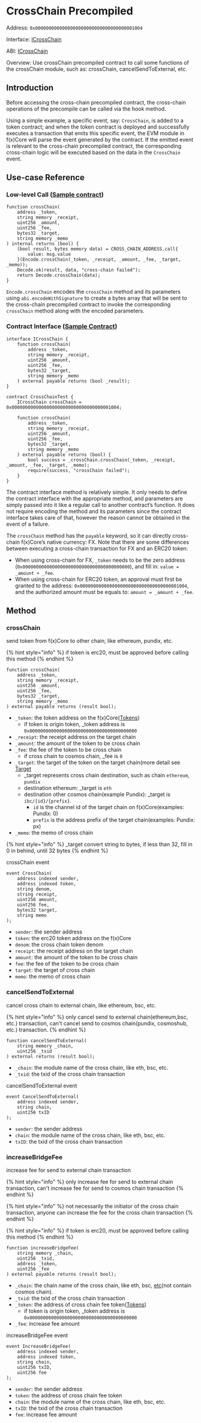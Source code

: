 # CrossChain Precompiled

Address: `0x0000000000000000000000000000000000001004`

Interface: [ICrossChain](https://github.com/FunctionX/fx-core/blob/main/solidity/contracts/crosschain/ICrossChain.sol)

ABI: [ICrossChain](https://github.com/FunctionX/fx-core/blob/bf74d4a73e3478b03122fe8ddc4c447cb7017634/contract/ICrossChain.go#LL34C11-L34C11)

Overview: Use crossChain precompiled contract to call some functions of the crossChain module, such as: crossChain, cancelSendToExternal, etc.

## Introduction

Before accessing the cross-chain precompiled contract, the cross-chain operations of the precompile can be called via the hook method.

Using a simple example, a specific event, say: `CrossChain`, is added to a token contract; and when the token contract is deployed and successfully executes a transaction that emits this specific event, the EVM module in f(x)Core will parse the event generated by the contract. If the emitted event is relevant to the cross-chain precompiled contract, the corresponding cross-chain logic will be executed based on the data in the `CrossChain` event.

## Use-case Reference

### Low-level Call ([Sample contract](https://github.com/FunctionX/fx-core/blob/main/solidity/contracts/crosschain/CrossChainCall.sol))

```solidity
function crossChain(
    address _token,
    string memory _receipt,
    uint256 _amount,
    uint256 _fee,
    bytes32 _target,
    string memory _memo
) internal returns (bool) {
    (bool result, bytes memory data) = CROSS_CHAIN_ADDRESS.call{
        value: msg.value
    }(Encode.crossChain(_token, _receipt, _amount, _fee, _target, _memo));
    Decode.ok(result, data, "cross-chain failed");
    return Decode.crossChain(data);
}
```

`Encode.crossChain` encodes the `crossChain` method and its parameters using `abi.encodeWithSignature` to create a bytes array that will be sent to the cross-chain precompiled contract to invoke the corresponding `crossChain` method along with the encoded parameters.

### Contract Interface ([Sample Contract](https://github.com/FunctionX/fx-core/blob/main/solidity/contracts/crosschain/ICrossChain.sol))

```solidity
interface ICrossChain {
    function crossChain(
        address _token,
        string memory _receipt,
        uint256 _amount,
        uint256 _fee,
        bytes32 _target,
        string memory _memo
    ) external payable returns (bool _result);
}

contract CrossChainTest {
    ICrossChain crossChain = 0x0000000000000000000000000000000000001004;

    function crossChain(
        address _token,
        string memory _receipt,
        uint256 _amount,
        uint256 _fee,
        bytes32 _target,
        string memory _memo
    ) external payable returns (bool) {
        bool success = _crossChain.crossChain(_token, _receipt, _amount, _fee, _target, _memo);
        require(success, "crossChain failed");
    }
}
```

The contract interface method is relatively simple. It only needs to define the contract interface with the appropriate method, and parameters are simply passed into it like a regular call to another contract’s function. It does not require encoding the method and its parameters since the contract interface takes care of that, however the reason cannot be obtained in the event of a failure.

The `crossChain` method has the `payable` keyword, so it can directly cross-chain f(x)Core’s native currency: FX. Note that there are some differences between executing a cross-chain transaction for FX and an ERC20 token:

* When using cross-chain for FX, `_token` needs to be the zero address (`0x0000000000000000000000000000000000000000`), and fill in: `value = _amount + _fee`.
* When using cross-chain for ERC20 token, an approval must first be granted to the address: `0x0000000000000000000000000000000000001004`, and the authorized amount must be equals to: `amount = _amount + _fee`.

## Method

### crossChain

send token from f(x)Core to other chain, like ethereum, pundix, etc.

{% hint style="info" %}
if token is erc20, must be approved before calling this method
{% endhint %}

```solidity
function crossChain(
    address _token,
    string memory _receipt,
    uint256 _amount,
    uint256 _fee,
    bytes32 _target,
    string memory _memo
) external payable returns (result bool);
```

* `_token`: the token address on the f(x)Core([Tokens](../cross-chain/fx-core.md))
  * if token is origin token, \_token address is `0x0000000000000000000000000000000000000000`
* `_receipt`: the receipt address on the target chain
* `_amount`: the amount of the token to be cross chain
* `_fee`: the fee of the token to be cross chain
  * if cross chain to cosmos chain, \_fee is `0`
* `_target`: the target of the token on the target chain(more detail see [Target](../cross-chain/target.md)
  * \_target represents cross chain destination, such as chain `ethereum`, `pundix`
  * destination ethereum: \_target is `eth`
  * destination other cosmos chain(example Pundix): \_target is `ibc/{id}/{prefix}`.
    * `id` is the channel id of the target chain on f(x)Core(examples: Pundix: 0)
    * `prefix` is the address prefix of the target chain(examples: Pundix: px)
* `_memo`: the memo of cross chain

{% hint style="info" %}
\_target convert string to bytes, if less than 32, fill in 0 in behind, until 32 bytes
{% endhint %}

crossChain event

```solidity
event CrossChain(
    address indexed sender,
    address indexed token,
    string denom,
    string receipt,
    uint256 amount,
    uint256 fee,
    bytes32 target,
    string memo
);
```

* `sender`: the sender address
* `token`: the erc20 token address on the f(x)Core
* `denom`: the cross chain token denom
* `receipt`: the receipt address on the target chain
* `amount`: the amount of the token to be cross chain
* `fee`: the fee of the token to be cross chain
* `target`: the target of cross chain
* `memo`: the memo of cross chain

### cancelSendToExternal

cancel cross chain to external chain, like ethereum, bsc, etc.

{% hint style="info" %}
only cancel send to external chain(ethereum,bsc, etc.) transaction, can't cancel send to cosmos chain(pundix, cosmoshub, etc.) transaction.
{% endhint %}

```solidity
function cancelSendToExternal(
    string memory _chain,
    uint256 _txid
) external returns (result bool);
```

* `_chain`: the module name of the cross chain, like eth, bsc, etc.
* `_txid`: the txid of the cross chain transaction

cancelSendToExternal event

```solidity
event CancelSendToExternal(
    address indexed sender,
    string chain,
    uint256 txID
);
```

* `sender`: the sender address
* `chain`: the module name of the cross chain, like eth, bsc, etc.
* `txID`: the txid of the cross chain transaction

### increaseBridgeFee

increase fee for send to external chain transaction

{% hint style="info" %}
only increase fee for send to external chain transaction, can't increase fee for send to cosmos chain transaction
{% endhint %}

{% hint style="info" %}
not necessarily the initiator of the cross chain transaction, anyone can increase the fee for the cross chain transaction
{% endhint %}

{% hint style="info" %}
if token is erc20, must be approved before calling this method
{% endhint %}

```solidity
function increaseBridgeFee(
    string memory _chain,
    uint256 _txid,
    address _token,
    uint256 _fee
) external payable returns (result bool);
```

* `_chain`: the chain name of the cross chain, like eth, bsc, [etc](../cross-chain/target.md#fxcore-cross-chain-with-target)(not contain cosmos chain).
* `_txid`: the txid of the cross chain transaction
* `_token`: the address of cross chain fee token([Tokens](../cross-chain/fx-core.md))
  * if token is origin token, \_token address is `0x0000000000000000000000000000000000000000`
* `_fee`: increase fee amount

increaseBridgeFee event

```solidity
event IncreaseBridgeFee(
    address indexed sender,
    address indexed token,
    string chain,
    uint256 txID,
    uint256 fee
);
```

* `sender`: the sender address
* `token`: the address of cross chain fee token
* `chain`: the module name of the cross chain, like eth, bsc, etc.
* `txID`: the txid of the cross chain transaction
* `fee`: increase fee amount

